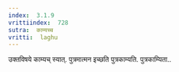 ```yaml
---
index:  3.1.9
vrittiindex:  728
sutra:  काम्यच्च
vritti:  laghu 
---
```


उक्तविषये काम्यच् स्यात्. पुत्रमात्मन इच्छति पुत्रकाम्यति. पुत्रकाम्यिता..

